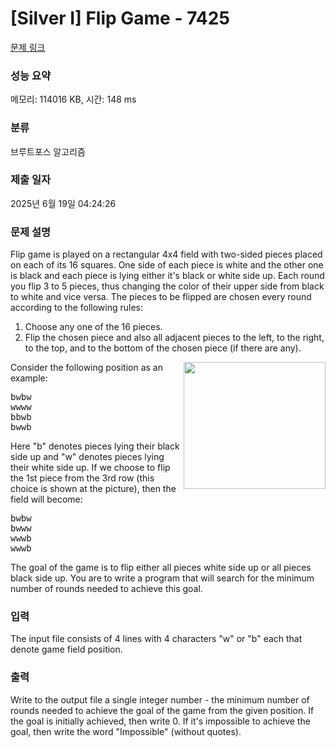 # [Silver I] Flip Game - 7425 

[문제 링크](https://www.acmicpc.net/problem/7425) 

### 성능 요약

메모리: 114016 KB, 시간: 148 ms

### 분류

브루트포스 알고리즘

### 제출 일자

2025년 6월 19일 04:24:26

### 문제 설명

<p>Flip game is played on a rectangular 4x4 field with two-sided pieces placed on each of its 16 squares. One side of each piece is white and the other one is black and each piece is lying either it's black or white side up. Each round you flip 3 to 5 pieces, thus changing the color of their upper side from black to white and vice versa. The pieces to be flipped are chosen every round according to the following rules:</p>

<ol>
	<li>Choose any one of the 16 pieces.</li>
	<li>Flip the chosen piece and also all adjacent pieces to the left, to the right, to the top, and to the bottom of the chosen piece (if there are any).</li>
</ol>

<p><img alt="" src="https://upload.acmicpc.net/e98541f7-ba5e-4d6c-9fd1-55b2b2f1b66e/-/preview/" style="width: 227px; height: 203px; float: right;">Consider the following position as an example:</p>

<pre>bwbw
wwww
bbwb
bwwb</pre>

<p>Here "b" denotes pieces lying their black side up and "w" denotes pieces lying their white side up. If we choose to flip the 1st piece from the 3rd row (this choice is shown at the picture), then the field will become:</p>

<pre>bwbw
bwww
wwwb
wwwb</pre>

<p>The goal of the game is to flip either all pieces white side up or all pieces black side up. You are to write a program that will search for the minimum number of rounds needed to achieve this goal.</p>

### 입력 

 <p>The input file consists of 4 lines with 4 characters "w" or "b" each that denote game field position.</p>

### 출력 

 <p>Write to the output file a single integer number - the minimum number of rounds needed to achieve the goal of the game from the given position. If the goal is initially achieved, then write 0. If it's impossible to achieve the goal, then write the word "Impossible" (without quotes).</p>

